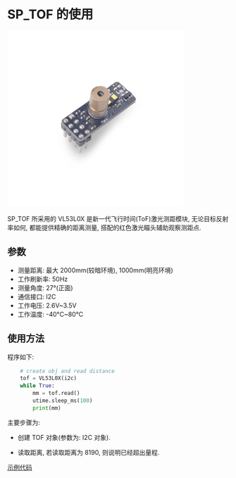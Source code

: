 SP_TOF 的使用
=====

<img src="../../../assets/hardware/module_spmod/sp_tof.png"/>

SP_TOF 所采用的 VL53L0X 是新一代飞行时间(ToF)激光测距模块, 无论目标反射率如何, 都能提供精确的距离测量, 搭配的红色激光瞄头辅助观察测距点.

## 参数

* 测量距离: 最大 2000mm(较暗环境), 1000mm(明亮环境)
* 工作刷新率: 50Hz
* 测量角度: 27°(正面)
* 通信接口: I2C
* 工作电压: 2.6V~3.5V
* 工作温度: -40°C~80°C

## 使用方法

程序如下:

```python
    # create obj and read distance
    tof = VL53L0X(i2c)
    while True:
        mm = tof.read()
        utime.sleep_ms(100)
        print(mm)
```

主要步骤为:

* 创建 TOF 对象(参数为: I2C 对象).

* 读取距离, 若读取距离为 8190, 则说明已经超出量程.

[示例代码](https://github.com/sipeed/MaixPy_scripts/blob/master/hardware/demo_sp_tof.py)